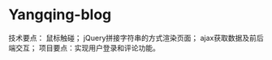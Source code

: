 # Yangqing-blog
技术要点：
         鼠标触碰；
         jQuery拼接字符串的方式渲染页面；
         ajax获取数据及前后端交互；
项目要点：实现用户登录和评论功能。
